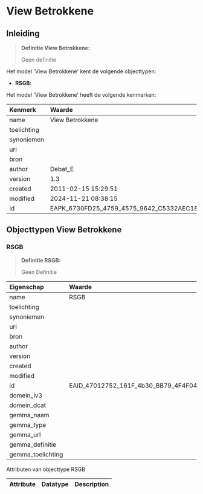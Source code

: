 # View Betrokkene
## Inleiding
> **Definitie View Betrokkene:** 
>
> Geen definitie

Het model 'View Betrokkene' kent de volgende objecttypen:

* **RSGB**: <Geen Definities>


Het model 'View Betrokkene' heeft de volgende kenmerken:

| Kenmerk | Waarde |
| :--- | :------ |
| name | View Betrokkene |
| toelichting |  |
| synoniemen |  |
| uri |  |
| bron |  |
| author | Debat_E |
| version | 1.3 |
| created | 2011-02-15 15:29:51 |
| modified | 2024-11-21 08:38:15 |
| id | EAPK_6730FD25_4759_4575_9642_C5332AEC187E |


## Objecttypen View Betrokkene


### RSGB
> **Definitie RSGB:** 
>
> Geen Definitie

| Eigenschap | Waarde |
| :--- | :------ |
| name | RSGB |
| toelichting |  |
| synoniemen |  |
| uri |  |
| bron |  |
| author |  |
| version |  |
| created |  |
| modified |  |
| id | EAID_47012752_161F_4b30_BB79_4F4F04B9C734 |
| domein_iv3 |  |
| domein_dcat |  |
| gemma_naam |  |
| gemma_type |  |
| gemma_url |  |
| gemma_definitie |  |
| gemma_toelichting |  |


Attributen van objecttype RSGB

| Attribute | Datatype | Description |
| :--- | :--- | :--- |






